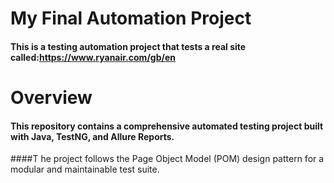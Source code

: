 # My Final Automation Project

#### This is a testing automation project that tests a real site called:https://www.ryanair.com/gb/en

# Overview

#### This repository contains a comprehensive automated testing project built with Java, TestNG, and Allure Reports. 
####T he project follows the Page Object Model (POM) design pattern for a modular and maintainable test suite.

